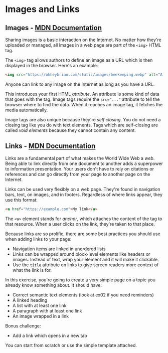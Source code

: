# Images and Links

## Images - [MDN Documentation](https://developer.mozilla.org/en-US/docs/Web/HTML/Element/img)
Sharing images is a basic interaction on the Internet. No matter how they're uploaded or managed, all images in a web page are part of the `<img>` HTML tag.

The `<img>` tag allows authors to define an image as a URL which is then displayed in the browser. Here's an example:

```html
<img src="https://ohheybrian.com/static/images/beekeeping.webp" alt="A line drawing of a man in a bee suit working with beehives." />
```

Anyone can link to any image on the Internet as long as you have a URL.

This introduces your first HTML _attribute_. An attribute is some kind of data that goes with the tag. Image tags require the `src="..."` attribute to tell the browser where to find the data. When it reaches an image tag, it fetches the media automatically.

Image tags are also unique because they're _self closing_. You do not need a closing tag like you do with text elements. Tags which are self-closing are called _void elements_ because they cannot contain any content.

## Links - [MDN Documentation](https://developer.mozilla.org/en-US/docs/Web/HTML/Element/a)

Links are a fundamental part of what makes the World Wide Web a _web_. Being able to link directly from one document to another adds a superpower to information presentation. Your users don't have to rely on citations or references and can go directly from your page to another page on the Internet. 

Links can be used very flexibly on a web page. They're found in navigation bars, text, on images, and in footers. Regardless of where links appear, they use this format:

```html
<a href="https://example.com">My link</a>
```

The `<a>` element stands for _anchor_, which attaches the content of the tag to that resource. When a user clicks on the link, they're taken to that place.

Because links are so prolific, there are some best practices you should use when adding links to your page:

- Navigation items are linked in unordered lists
- Links can be wrapped around block-level elements like headers or images. Instead of text, wrap your element and it will make it clickable.
- Use the `title` attribute on links to give screen readers more context of what the link is for.

In this exercise, you're going to create a very simple page on a topic you already know something about. It should have:

- Correct semantic text elements (look at ex02 if you need reminders)
- A linked heading
- A list with at least one link
- A paragraph with at least one link
- An image wrapped in a link

Bonus challenge: 
- Add a link which opens in a new tab

You can start from scratch or use the simple template attached.
